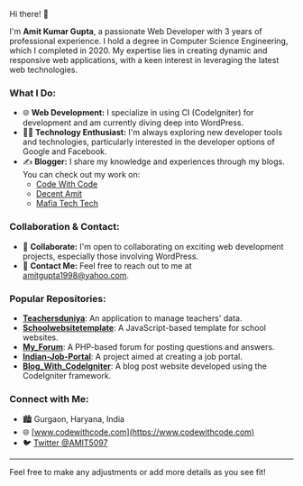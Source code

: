 Hi there! 👋

I'm **Amit Kumar Gupta**, a passionate Web Developer with 3 years of professional experience. I hold a degree in Computer Science Engineering, which I completed in 2020. My expertise lies in creating dynamic and responsive web applications, with a keen interest in leveraging the latest web technologies.

### What I Do:
- 🌐 **Web Development:** I specialize in using CI (CodeIgniter) for development and am currently diving deep into WordPress.
- 👨‍💻 **Technology Enthusiast:** I'm always exploring new developer tools and technologies, particularly interested in the developer options of Google and Facebook.
- ✍️ **Blogger:** I share my knowledge and experiences through my blogs. You can check out my work on:
  - [Code With Code](https://codewithcode.com/)
  - [Decent Amit](https://decentamit.blogspot.com/)
  - [Mafia Tech Tech](https://mafiatechtech.blogspot.com/)

### Collaboration & Contact:
- 🤝 **Collaborate:** I'm open to collaborating on exciting web development projects, especially those involving WordPress.
- 📧 **Contact Me:** Feel free to reach out to me at amitgupta1998@yahoo.com.

### Popular Repositories:
- [**Teachersduniya**](#): An application to manage teachers' data.
- [**Schoolwebsitetemplate**](#): A JavaScript-based template for school websites.
- [**My_Forum**](#): A PHP-based forum for posting questions and answers.
- [**Indian-Job-Portal**](#): A project aimed at creating a job portal.
- [**Blog_With_CodeIgniter**](#): A blog post website developed using the CodeIgniter framework.

### Connect with Me:
- 🏙️ Gurgaon, Haryana, India
- 🌐 [www.codewithcode.com](https://www.codewithcode.com)
- 🐦 [Twitter @AMIT5097](https://twitter.com/AMIT5097)

---

Feel free to make any adjustments or add more details as you see fit!

<!---
AmitGupta1998/AmitGupta1998 is a ✨ special ✨ repository because its `README.md` (this file) appears on your GitHub profile.
You can click the Preview link to take a look at your changes.
--->
